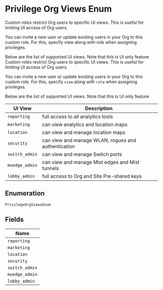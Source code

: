 
# Privilege Org Views Enum

Custom roles restrict Org users to specific UI views. This is useful for limiting UI access of Org users.

You can invite a new user or update existing users in your Org to this custom role. For this, specify view along with role when assigning privileges.

Below are the list of supported UI views. Note that this is UI only feature
Custom roles restrict Org users to specific UI views. This is useful for limiting UI access of Org users.

You can invite a new user or update existing users in your Org to this custom role. For this, specify `view` along with `role` when assigning privileges.

Below are the list of supported UI views. Note that this is UI only feature

| UI View | Description |
| --- | --- |
| `reporting` | full access to all analytics tools |
| `marketing` | can view analytics and location maps |
| `location` | can view and manage location maps |
| `security` | can view and manage WLAN, rogues and authentication |
| `switch_admin` | can view and manage Switch ports |
| `mxedge_admin` | can view and manage Mist edges and Mist tunnels |
| `lobby_admin` | full access to Org and Site Pre-shared keys |

## Enumeration

`PrivilegeOrgViewsEnum`

## Fields

| Name |
|  --- |
| `reporting` |
| `marketing` |
| `location` |
| `security` |
| `switch_admin` |
| `mxedge_admin` |
| `lobby_admin` |

